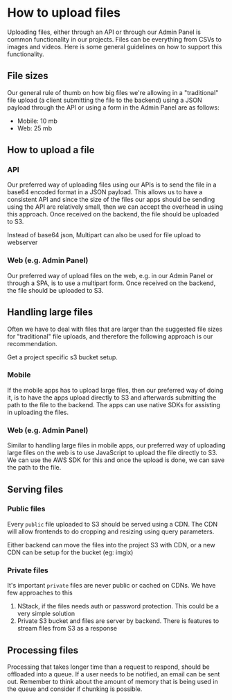 # How to upload files

Uploading files, either through an API or through our Admin Panel is common functionality in our projects. Files can be everything from CSVs to images and videos. Here is some general guidelines on how to support this functionality.

## File sizes

Our general rule of thumb on how big files we're allowing in a "traditional" file upload (a client submitting the file to the backend) using a JSON payload through the API or using a form in the Admin Panel are as follows:

- Mobile: 10 mb
- Web: 25 mb

## How to upload a file

### API

Our preferred way of uploading files using our APIs is to send the file in a base64 encoded format in a JSON payload. This allows us to have a consistent API and since the size of the files our apps should be sending using the API are relatively small, then we can accept the overhead in using this approach. Once received on the backend, the file should be uploaded to S3.

Instead of base64 json, Multipart can also be used for file upload to webserver

### Web (e.g. Admin Panel)

Our preferred way of upload files on the web, e.g. in our Admin Panel or through a SPA, is to use a multipart form. Once received on the backend, the file should be uploaded to S3.

## Handling large files

Often we have to deal with files that are larger than the suggested file sizes for "traditional" file uploads, and therefore the following approach is our recommendation.

Get a project specific s3 bucket setup.

### Mobile

If the mobile apps has to upload large files, then our preferred way of doing it, is to have the apps upload directly to S3 and afterwards submitting the path to the file to the backend. The apps can use native SDKs for assisting in uploading the files.

### Web (e.g. Admin Panel)

Similar to handling large files in mobile apps, our preferred way of uploading large files on the web is to use JavaScript to upload the file directly to S3. We can use the AWS SDK for this and once the upload is done, we can save the path to the file.

## Serving files

### Public files

Every `public` file uploaded to S3 should be served using a CDN. The CDN will allow frontends to do cropping and resizing using query parameters.

Either backend can move the files into the project S3 with CDN, or a new CDN can be setup for the bucket (eg: imgix)

### Private files

It's important `private` files are never public or cached on CDNs. We have few approaches to this

1) NStack, if the files needs auth or password protection. This could be a very simple solution
2) Private S3 bucket and files are server by backend. There is features to stream files from S3 as a response


## Processing files

Processing that takes longer time than a request to respond, should be offloaded into a queue. If a user needs to be notified, an email can be sent out. Remember to think about the amount of memory that is being used in the queue and consider if chunking is possible.
